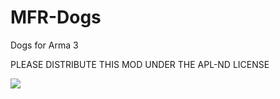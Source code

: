# MFR-Dogs
Dogs for Arma 3

PLEASE DISTRIBUTE THIS MOD UNDER THE APL-ND LICENSE

<img src="https://data.bistudio.com/images/license/APL-ND.png">
